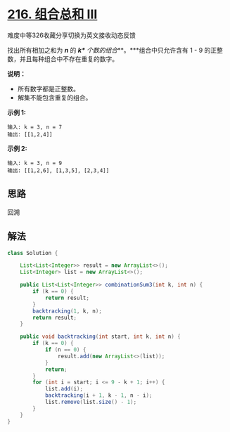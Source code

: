 # [216. 组合总和 III](https://leetcode-cn.com/problems/combination-sum-iii/)

难度中等326收藏分享切换为英文接收动态反馈

找出所有相加之和为 ***n*** 的 ***k\*** 个数的组合***。\***组合中只允许含有 1 - 9 的正整数，并且每种组合中不存在重复的数字。

**说明：**

- 所有数字都是正整数。
- 解集不能包含重复的组合。 

**示例 1:**

```
输入: k = 3, n = 7
输出: [[1,2,4]]
```

**示例 2:**

```
输入: k = 3, n = 9
输出: [[1,2,6], [1,3,5], [2,3,4]]
```

## 思路

回溯

## 解法

```java
class Solution {

    List<List<Integer>> result = new ArrayList<>();
    List<Integer> list = new ArrayList<>();

    public List<List<Integer>> combinationSum3(int k, int n) {
        if (k == 0) {
            return result;
        }
        backtracking(1, k, n);
        return result;
    }

    public void backtracking(int start, int k, int n) {
        if (k == 0) {
            if (n == 0) {
                result.add(new ArrayList<>(list));
            }
            return;
        }
        for (int i = start; i <= 9 - k + 1; i++) {
            list.add(i);
            backtracking(i + 1, k - 1, n - i);
            list.remove(list.size() - 1);
        }
    }
}
```

